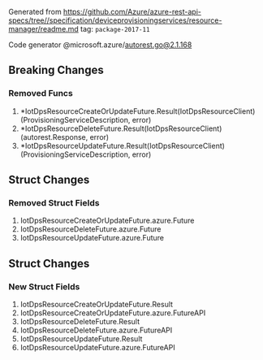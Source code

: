 Generated from https://github.com/Azure/azure-rest-api-specs/tree//specification/deviceprovisioningservices/resource-manager/readme.md tag: `package-2017-11`

Code generator @microsoft.azure/autorest.go@2.1.168

## Breaking Changes

### Removed Funcs

1. *IotDpsResourceCreateOrUpdateFuture.Result(IotDpsResourceClient) (ProvisioningServiceDescription, error)
1. *IotDpsResourceDeleteFuture.Result(IotDpsResourceClient) (autorest.Response, error)
1. *IotDpsResourceUpdateFuture.Result(IotDpsResourceClient) (ProvisioningServiceDescription, error)

## Struct Changes

### Removed Struct Fields

1. IotDpsResourceCreateOrUpdateFuture.azure.Future
1. IotDpsResourceDeleteFuture.azure.Future
1. IotDpsResourceUpdateFuture.azure.Future

## Struct Changes

### New Struct Fields

1. IotDpsResourceCreateOrUpdateFuture.Result
1. IotDpsResourceCreateOrUpdateFuture.azure.FutureAPI
1. IotDpsResourceDeleteFuture.Result
1. IotDpsResourceDeleteFuture.azure.FutureAPI
1. IotDpsResourceUpdateFuture.Result
1. IotDpsResourceUpdateFuture.azure.FutureAPI
